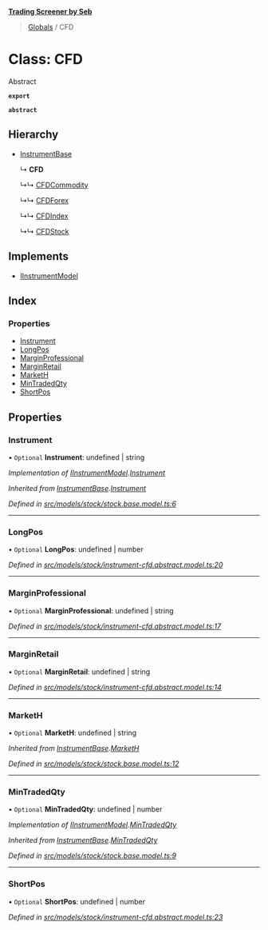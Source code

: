 **[Trading Screener by Seb](../README.md)**

> [Globals](../globals.md) / CFD

# Class: CFD

Abstract

**`export`** 

**`abstract`** 

## Hierarchy

* [InstrumentBase](instrumentbase.md)

  ↳ **CFD**

  ↳↳ [CFDCommodity](cfdcommodity.md)

  ↳↳ [CFDForex](cfdforex.md)

  ↳↳ [CFDIndex](cfdindex.md)

  ↳↳ [CFDStock](cfdstock.md)

## Implements

* [IInstrumentModel](../interfaces/iinstrumentmodel.md)

## Index

### Properties

* [Instrument](cfd.md#instrument)
* [LongPos](cfd.md#longpos)
* [MarginProfessional](cfd.md#marginprofessional)
* [MarginRetail](cfd.md#marginretail)
* [MarketH](cfd.md#marketh)
* [MinTradedQty](cfd.md#mintradedqty)
* [ShortPos](cfd.md#shortpos)

## Properties

### Instrument

• `Optional` **Instrument**: undefined \| string

*Implementation of [IInstrumentModel](../interfaces/iinstrumentmodel.md).[Instrument](../interfaces/iinstrumentmodel.md#instrument)*

*Inherited from [InstrumentBase](instrumentbase.md).[Instrument](instrumentbase.md#instrument)*

*Defined in [src/models/stock/stock.base.model.ts:6](https://github.com/wiewiur667/TradingScreener/blob/0537031/src/models/stock/stock.base.model.ts#L6)*

___

### LongPos

• `Optional` **LongPos**: undefined \| number

*Defined in [src/models/stock/instrument-cfd.abstract.model.ts:20](https://github.com/wiewiur667/TradingScreener/blob/0537031/src/models/stock/instrument-cfd.abstract.model.ts#L20)*

___

### MarginProfessional

• `Optional` **MarginProfessional**: undefined \| string

*Defined in [src/models/stock/instrument-cfd.abstract.model.ts:17](https://github.com/wiewiur667/TradingScreener/blob/0537031/src/models/stock/instrument-cfd.abstract.model.ts#L17)*

___

### MarginRetail

• `Optional` **MarginRetail**: undefined \| string

*Defined in [src/models/stock/instrument-cfd.abstract.model.ts:14](https://github.com/wiewiur667/TradingScreener/blob/0537031/src/models/stock/instrument-cfd.abstract.model.ts#L14)*

___

### MarketH

• `Optional` **MarketH**: undefined \| string

*Inherited from [InstrumentBase](instrumentbase.md).[MarketH](instrumentbase.md#marketh)*

*Defined in [src/models/stock/stock.base.model.ts:12](https://github.com/wiewiur667/TradingScreener/blob/0537031/src/models/stock/stock.base.model.ts#L12)*

___

### MinTradedQty

• `Optional` **MinTradedQty**: undefined \| number

*Implementation of [IInstrumentModel](../interfaces/iinstrumentmodel.md).[MinTradedQty](../interfaces/iinstrumentmodel.md#mintradedqty)*

*Inherited from [InstrumentBase](instrumentbase.md).[MinTradedQty](instrumentbase.md#mintradedqty)*

*Defined in [src/models/stock/stock.base.model.ts:9](https://github.com/wiewiur667/TradingScreener/blob/0537031/src/models/stock/stock.base.model.ts#L9)*

___

### ShortPos

• `Optional` **ShortPos**: undefined \| number

*Defined in [src/models/stock/instrument-cfd.abstract.model.ts:23](https://github.com/wiewiur667/TradingScreener/blob/0537031/src/models/stock/instrument-cfd.abstract.model.ts#L23)*
